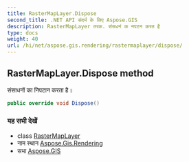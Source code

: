 ```yaml
---
title: RasterMapLayer.Dispose
second_title: .NET API संदर्भ के लिए Aspose.GIS
description: RasterMapLayer तरक. संसधनं क नपटन करत है
type: docs
weight: 40
url: /hi/net/aspose.gis.rendering/rastermaplayer/dispose/
---
```

## RasterMapLayer.Dispose method

संसाधनों का निपटान करता है।

```csharp
public override void Dispose()
```

### यह सभी देखें

* class [RasterMapLayer](../)
* नाम स्थान [Aspose.Gis.Rendering](../../rastermaplayer/)
* सभा [Aspose.GIS](../../../)


